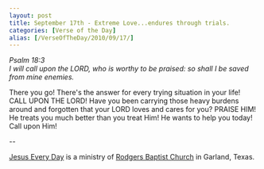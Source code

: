 ```yaml
---
layout: post
title: September 17th - Extreme Love...endures through trials.
categories: [Verse of the Day]
alias: [/VerseOfTheDay/2010/09/17/]
---
```


_Psalm 18:3  
I will call upon the LORD, who is worthy to be praised: so shall I
be saved from mine enemies._

There you go! There's the answer for every trying situation in your
life! CALL UPON THE LORD! Have you been carrying those heavy burdens
around and forgotten that your LORD loves and cares for you? PRAISE
HIM! He treats you much better than you treat Him! He wants to help
you today! Call upon Him!

 --

<a href=http://jesuseveryday.net>Jesus Every Day</a> is a ministry of <a href=http://rodgersbaptist.net>Rodgers Baptist Church</a> in Garland, Texas.
